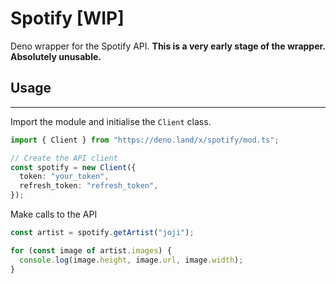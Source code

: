 # Spotify [WIP]
Deno wrapper for the Spotify API. **This is a very early stage of the wrapper. Absolutely unusable.**

## Usage
-----
Import the module and initialise the `Client` class.
```ts
import { Client } from "https://deno.land/x/spotify/mod.ts";

// Create the API client
const spotify = new Client({
  token: "your_token",
  refresh_token: "refresh_token",
});
```

Make calls to the API
```ts
const artist = spotify.getArtist("joji");

for (const image of artist.images) {
  console.log(image.height, image.url, image.width);
}
```